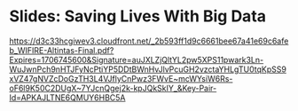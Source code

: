 # Slides: Saving Lives With Big Data

https://d3c33hcgiwev3.cloudfront.net/_2b593ff1d9c6661bee67a41e69c6afeb_WIFIRE-Altintas-Final.pdf?Expires=1706745600&Signature=auJXLZjQltYL2pw5XPS11pwark3Ln-WuJwnPch9nHTJFyNcPtiYP5DDtBWnHvJlvPcuGH2vzctaYHLgTU0tqKpSS9xVZ47gNVZcDoGzTH3L4VJflyCnPwz3FWvE~mcWYsiW6Rs-oF6l9K50C2DUgX~7YJcnQgej2k-kpJQkSkIY_&Key-Pair-Id=APKAJLTNE6QMUY6HBC5A